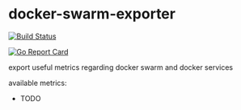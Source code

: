# docker-swarm-exporter

[![Build Status](https://travis-ci.org/TomL-dev/docker-swarm-exporter.svg?branch=main)](https://travis-ci.org/TomL-dev/docker-swarm-exporter)

[![Go Report Card](https://goreportcard.com/badge/github.com/toml-dev/docker-swarm-exporter)](https://goreportcard.com/report/github.com/toml-dev/docker-swarm-exporter)

export useful metrics regarding docker swarm and docker services

available metrics:

- TODO
